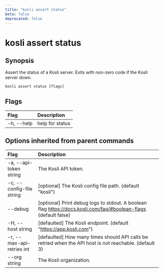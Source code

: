 ```yaml
---
title: "kosli assert status"
beta: false
deprecated: false
---
```


# kosli assert status

## Synopsis

Assert the status of a Kosli server.
Exits with non-zero code if the Kosli server down.

```shell
kosli assert status [flags]
```

## Flags
| Flag | Description |
| :--- | :--- |
|    -h, --help  |  help for status  |


## Options inherited from parent commands
| Flag | Description |
| :--- | :--- |
|    -a, --api-token string  |  The Kosli API token.  |
|    -c, --config-file string  |  [optional] The Kosli config file path. (default "kosli")  |
|        --debug  |  [optional] Print debug logs to stdout. A boolean flag https://docs.kosli.com/faq/#boolean-flags (default false)  |
|    -H, --host string  |  [defaulted] The Kosli endpoint. (default "https://app.kosli.com")  |
|    -r, --max-api-retries int  |  [defaulted] How many times should API calls be retried when the API host is not reachable. (default 3)  |
|        --org string  |  The Kosli organization.  |


